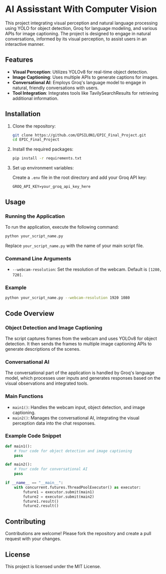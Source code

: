 # AI Assisstant With Computer Vision

This project integrating visual perception and natural language processing using YOLO for object detection, Groq for language modeling, and various APIs for image captioning. The project is designed to engage in natural conversations, informed by its visual perception, to assist users in an interactive manner.

## Features

- **Visual Perception**: Utilizes YOLOv8 for real-time object detection.
- **Image Captioning**: Uses multiple APIs to generate captions for images.
- **Conversational AI**: Employs Groq's language model to engage in natural, friendly conversations with users.
- **Tool Integration**: Integrates tools like TavilySearchResults for retrieving additional information.

## Installation

1. Clone the repository:

    ```sh
    git clone https://github.com/EPSIL0N1/EPIC_Final_Project.git
    cd EPIC_Final_Project
    ```

2. Install the required packages:

    ```sh
    pip install -r requirements.txt
    ```

3. Set up environment variables:

    Create a `.env` file in the root directory and add your Groq API key:

    ```env
    GROQ_API_KEY=your_groq_api_key_here
    ```

## Usage

### Running the Application

To run the application, execute the following command:

```sh
python your_script_name.py
```

Replace `your_script_name.py` with the name of your main script file.

### Command Line Arguments

- `--webcam-resolution`: Set the resolution of the webcam. Default is `[1280, 720]`.

### Example

```sh
python your_script_name.py --webcam-resolution 1920 1080
```

## Code Overview

### Object Detection and Image Captioning

The script captures frames from the webcam and uses YOLOv8 for object detection. It then sends the frames to multiple image captioning APIs to generate descriptions of the scenes.

### Conversational AI

The conversational part of the application is handled by Groq's language model, which processes user inputs and generates responses based on the visual observations and integrated tools.

### Main Functions

- `main1()`: Handles the webcam input, object detection, and image captioning.
- `main2()`: Manages the conversational AI, integrating the visual perception data into the chat responses.

### Example Code Snippet

```python
def main1():
    # Your code for object detection and image captioning
    pass

def main2():
    # Your code for conversational AI
    pass

if __name__ == "__main__":
    with concurrent.futures.ThreadPoolExecutor() as executor:
        future1 = executor.submit(main1)
        future2 = executor.submit(main2)
        future1.result()
        future2.result()
```

## Contributing

Contributions are welcome! Please fork the repository and create a pull request with your changes.

## License

This project is licensed under the MIT License.
